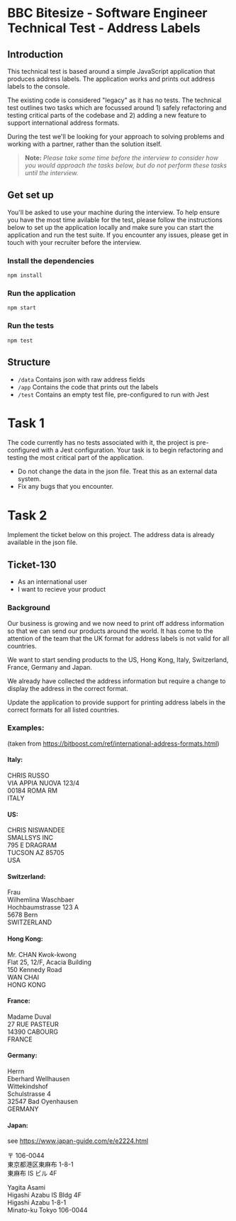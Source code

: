 # BBC Bitesize - Software Engineer Technical Test - Address Labels

## Introduction

This technical test is based around a simple JavaScript application that produces address labels. The application works and prints out address labels to the console.

The existing code is considered "legacy" as it has no tests. The technical test outlines two tasks which are focussed around 1) safely refactoring and testing critical parts of the codebase and 2) adding a new feature to support international address formats.

During the test we'll be looking for your approach to solving problems and working with a partner, rather than the solution itself.

> **Note:** _Please take some time before the interview to consider how you would approach the tasks below, but do not perform these tasks until the interview._

## Get set up

You'll be asked to use your machine during the interview. To help ensure you have the most time avilable for the test, please follow the instructions below to set up the application locally and make sure you can start the application and run the test suite. If you encounter any issues, please get in touch with your recruiter before the interview.

### Install the dependencies

`npm install`

### Run the application

`npm start`

### Run the tests

`npm test`

## Structure

- `/data` Contains json with raw address fields
- `/app` Contains the code that prints out the labels
- `/test` Contains an empty test file, pre-configured to run with Jest

# Task 1

The code currently has no tests associated with it, the project is pre-configured with a Jest configuration. Your task is to begin refactoring and testing the most critical part of the application.

- Do not change the data in the json file. Treat this as an external data system.
- Fix any bugs that you encounter.

# Task 2

Implement the ticket below on this project. The address data is already available in the json file.

## Ticket-130

- As an international user
- I want to recieve your product

### Background

Our business is growing and we now need to print off address information so that we can send our products around the world. It has come to the attention of the team that the UK format for address labels is not valid for all countries.

We want to start sending products to the US, Hong Kong, Italy, Switzerland, France, Germany and Japan.

We already have collected the address information but require a change to display the address in the correct format.

Update the application to provide support for printing address labels in the correct formats for all listed countries.

### Examples:

(taken from https://bitboost.com/ref/international-address-formats.html)

#### Italy:

CHRIS RUSSO  
VIA APPIA NUOVA 123/4  
00184 ROMA RM  
ITALY

#### US:

CHRIS NISWANDEE  
SMALLSYS INC  
795 E DRAGRAM  
TUCSON AZ 85705  
USA

#### Switzerland:

Frau  
Wilhemlina Waschbaer  
Hochbaumstrasse 123 A  
5678 Bern  
SWITZERLAND

#### Hong Kong:

Mr. CHAN Kwok-kwong  
Flat 25, 12/F, Acacia Building  
150 Kennedy Road  
WAN CHAI  
HONG KONG

#### France:

Madame Duval  
27 RUE PASTEUR  
14390 CABOURG  
FRANCE

#### Germany:

Herrn  
Eberhard Wellhausen  
Wittekindshof  
Schulstrasse 4  
32547 Bad Oyenhausen  
GERMANY

#### Japan:

see https://www.japan-guide.com/e/e2224.html

〒 106-0044  
東京都港区東麻布 1-8-1  
東麻布 IS ビル 4F

Yagita Asami  
Higashi Azabu IS Bldg 4F  
Higashi Azabu 1-8-1  
Minato-ku Tokyo 106-0044
